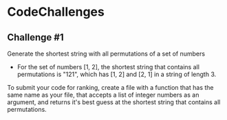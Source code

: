# CodeChallenges

## Challenge #1 ##
Generate the shortest string with all permutations of a set of numbers
- For the set of numbers [1, 2], the shortest string that contains all permutations is "121", which has [1, 2] and [2, 1] in a string of length 3.

To submit your code for ranking, create a file with a function that has the same name as your file, that accepts a list of integer numbers as an argument, and returns it's best guess at the shortest string that contains all permutations.
